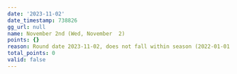 ```yaml
---
date: '2023-11-02'
date_timestamp: 738826
gg_url: null
name: November 2nd (Wed, November  2)
points: {}
reason: Round date 2023-11-02, does not fall within season (2022-01-01 to 2022-12-30)
total_points: 0
valid: false
---
```

